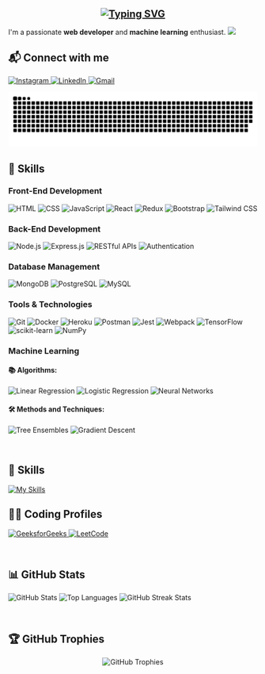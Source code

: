 <h1 style="text-align: center; font-size: 20px; color: white;">
  <a href="https://git.io/typing-svg" >
    <img src="https://readme-typing-svg.demolab.com?font=Arial&weight=700&size=24&duration=2500&pause=750&vCenter=true&width=400&height=40&color=FFFFFF&lines=Hello+%F0%9F%91%8B+I'm+Rakshith+Raj;నమస్కారం+%F0%9F%91%8B+నేను+రక్షిత్+రాజ్" alt="Typing SVG" style="vertical-align: middle;">
  </a>
</h1>



 I'm a passionate <strong>web developer</strong> and <strong>machine learning</strong> enthusiast. 
<img src="https://media.giphy.com/media/YRMb6dd7zprS00JdGZ/giphy.gif" style="height:80px">


## 📬 Connect with me
<p>
  <a href="https://www.instagram.com/rakshith__raj/">
    <img src="https://img.shields.io/badge/-Instagram-E4405F?logo=instagram&logoColor=fff" alt="Instagram">
  </a>
  <a href="https://www.linkedin.com/in/rakshith-raj-b38936220/">
    <img src="https://img.shields.io/badge/-LinkedIn-0A66C2?logo=linkedin&logoColor=fff" alt="LinkedIn">
  </a>
  <a href="mailto:rakshith2002raj@gmail.com">
    <img src="https://img.shields.io/badge/-Gmail-D14836?logo=gmail&logoColor=fff" alt="Gmail">
  </a>
</p>


![snake gif](https://raw.githubusercontent.com/AswinPKumar01/AswinPKumar01/86b06c62c4957d614848c28d956db4dc80c131ca/github-snake-dark.svg)


## 💼 Skills

### Front-End Development
<p>
  <img src="https://img.shields.io/badge/-HTML-E34F26?logo=html5&logoColor=fff" alt="HTML">
  <img src="https://img.shields.io/badge/-CSS-1572B6?logo=css3&logoColor=fff" alt="CSS">
  <img src="https://img.shields.io/badge/-JavaScript-F7DF1E?logo=javascript&logoColor=000" alt="JavaScript">
  <img src="https://img.shields.io/badge/-React-61DAFB?logo=react&logoColor=000" alt="React">
  <img src="https://img.shields.io/badge/-Redux-764ABC?logo=redux&logoColor=fff" alt="Redux">
  <img src="https://img.shields.io/badge/-Bootstrap-7952B3?logo=bootstrap&logoColor=fff" alt="Bootstrap">
  <img src="https://img.shields.io/badge/-Tailwind_CSS-38B2AC?logo=tailwind-css&logoColor=fff" alt="Tailwind CSS">
</p>

### Back-End Development
<p>
  <img src="https://img.shields.io/badge/-Node.js-339933?logo=node.js&logoColor=fff" alt="Node.js">
  <img src="https://img.shields.io/badge/-Express.js-000?logo=express&logoColor=fff" alt="Express.js">
  <img src="https://img.shields.io/badge/-RESTful_APIs-3F8F6C" alt="RESTful APIs">
  <img src="https://img.shields.io/badge/-Authentication-FF6B6B" alt="Authentication">
</p>

### Database Management
<p>
  <img src="https://img.shields.io/badge/-MongoDB-47A248?logo=mongodb&logoColor=fff" alt="MongoDB">
  <img src="https://img.shields.io/badge/-PostgreSQL-336791?logo=postgresql&logoColor=fff" alt="PostgreSQL">
  <img src="https://img.shields.io/badge/-MySQL-4479A1?logo=mysql&logoColor=fff" alt="MySQL">
</p>

### Tools & Technologies
<p>
  <img src="https://img.shields.io/badge/-Git-F05032?logo=git&logoColor=fff" alt="Git">
  <img src="https://img.shields.io/badge/-Docker-2496ED?logo=docker&logoColor=fff" alt="Docker">
  <img src="https://img.shields.io/badge/-Heroku-430098?logo=heroku&logoColor=fff" alt="Heroku">
  <img src="https://img.shields.io/badge/-Postman-FF6C37?logo=postman&logoColor=fff" alt="Postman">
  <img src="https://img.shields.io/badge/-Jest-C21325?logo=jest&logoColor=fff" alt="Jest">
  <img src="https://img.shields.io/badge/-Webpack-8DD6F9?logo=webpack&logoColor=000" alt="Webpack">
  <img src="https://img.shields.io/badge/-TensorFlow-FF6F00?logo=tensorflow&logoColor=fff" alt="TensorFlow">
  <img src="https://img.shields.io/badge/-scikit_learn-F7931E?logo=scikit-learn&logoColor=fff" alt="scikit-learn">
  <img src="https://img.shields.io/badge/-NumPy-01395C?logo=numpy&logoColor=fff" alt="NumPy">
</p>

### Machine Learning
#### 📚 Algorithms:
<p>
  <img src="https://img.shields.io/badge/-Linear_Regression-1F77B4?logo=data:image/svg+xml;base64,PHN2ZyB4bWxucz0iaHR0cDovL3d3dy53My5vcmcvMjAwMC9zdmciIHdpZHRoPSIxMDAiIGhlaWdodD0iMTAwIj4KICA8Y2lyY2xlIHJ4PSIxMCIgcj0iMTAiIHdpZHRoPSIxMDAiIGhlaWdodD0iMTAwIiBzdHlsZT0iZmlsbDogIzAwMEI4OyIvPgo8L3N2Zz4K" alt="Linear Regression">
  <img src="https://img.shields.io/badge/-Logistic_Regression-FF7F0E?logo=data:image/svg+xml;base64,PHN2ZyB4bWxucz0iaHR0cDovL3d3dy53My5vcmcvMjAwMC9zdmciIHdpZHRoPSIxMDAiIGhlaWdodD0iMTAwIj4KICA8Y2lyY2xlIHJ4PSIxMCIgcj0iMTAiIHdpZHRoPSIxMDAiIGhlaWdodD0iMTAwIiBzdHlsZT0iZmlsbDogIzAwMEI4OyIvPgo8L3N2Zz4K" alt="Logistic Regression">
  <img src="https://img.shields.io/badge/-Neural_Networks-2CA02C?logo=data:image/svg+xml;base64,PHN2ZyB4bWxucz0iaHR0cDovL3d3dy53My5vcmcvMjAwMC9zdmciIHdpZHRoPSIxMDAiIGhlaWdodD0iMTAwIj4KICA8Y2lyY2xlIHJ4PSIxMCIgcj0iMTAiIHdpZHRoPSIxMDAiIGhlaWdodD0iMTAwIiBzdHlsZT0iZmlsbDogIzAwMEI4OyIvPgo8L3N2Zz4K" alt="Neural Networks">
</p>

#### 🛠️ Methods and Techniques:
<p>
  <img src="https://img.shields.io/badge/-Tree_Ensembles-17BECF?logo=data:image/svg+xml;base64,PHN2ZyB4bWxucz0iaHR0cDovL3d3dy53My5vcmcvMjAwMC9zdmciIHdpZHRoPSIxMDAiIGhlaWdodD0iMTAwIj4KICA8Y2lyY2xlIHJ4PSIxMCIgcj0iMTAiIHdpZHRoPSIxMDAiIGhlaWdodD0iMTAwIiBzdHlsZT0iZmlsbDogIzAwMEI4OyIvPgo8L3N2Zz4K" alt="Tree Ensembles">
  <img src="https://img.shields.io/badge/-Gradient_Descent-FF6347?logo=data:image/svg+xml;base64,PHN2ZyB4bWxucz0iaHR0cDovL3d3dy53My5vcmcvMjAwMC9zdmciIHdpZHRoPSIxMDAiIGhlaWdodD0iMTAwIj4KICA8Y2lyY2xlIHJ4PSIxMCIgcj0iMTAiIHdpZHRoPSIxMDAiIGhlaWdodD0iMTAwIiBzdHlsZT0iZmlsbDogIzAwMEI4OyIvPgo8L3N2Zz4K" alt="Gradient Descent">
</p>


<br>

## 💼 Skills

[![My Skills](https://skillicons.dev/icons?i=html,css,js,react,redux,bootstrap,tailwind,nodejs,express,mongodb,postgresql,mysql,git,docker,heroku,postman,jest,webpack,python,tensorflow,scikit)](https://skillicons.dev)





## 🧑‍💻 Coding Profiles
<p>
  <a href="https://www.geeksforgeeks.org/user/rakshith2002raj/?utm_source=geeksforgeeks&utm_medium=my_profile&utm_campaign=auth_user">
    <img src="https://img.shields.io/badge/GeeksforGeeks-1F8AC4?logo=geeksforgeeks&logoColor=fff" alt="GeeksforGeeks">
  </a>
  <a href="https://leetcode.com/u/RakshithRajG/">
    <img src="https://img.shields.io/badge/LeetCode-FA6F00?logo=leetcode&logoColor=fff" alt="LeetCode">
  </a>
</p>
<br>

## 📊 GitHub Stats

<p >
  <img src="https://github-readme-stats.vercel.app/api?username=Rakshith-Raj08&show_icons=true&theme=radical" alt="GitHub Stats">
  <img src="https://github-readme-stats.vercel.app/api/top-langs/?username=Rakshith-Raj08&layout=compact&theme=radical" alt="Top Languages">
  <img src="https://github-readme-streak-stats.herokuapp.com/?user=Rakshith-Raj08&theme=radical" alt="GitHub Streak Stats">

</p>

<br>

## 🏆 GitHub Trophies

<p align="center">
  <img src="https://github-profile-trophy.vercel.app/?username=Rakshith-Raj08&theme=onedark" alt="GitHub Trophies">
</p>


